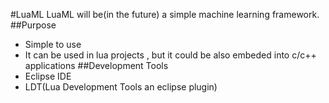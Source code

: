 #LuaML
LuaML will be(in the future) a simple machine learning framework.
##Purpose
- Simple to use
- It can be used in lua projects , but it could be also embeded into c/c++ applications
##Development Tools
- Eclipse IDE
- LDT(Lua Development Tools an eclipse plugin)
	